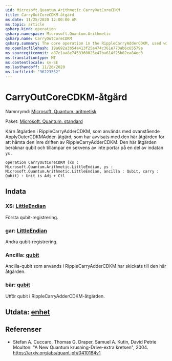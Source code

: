```yaml
---
uid: Microsoft.Quantum.Arithmetic.CarryOutCoreCDKM
title: CarryOutCoreCDKM-åtgärd
ms.date: 11/25/2020 12:00:00 AM
ms.topic: article
qsharp.kind: operation
qsharp.namespace: Microsoft.Quantum.Arithmetic
qsharp.name: CarryOutCoreCDKM
qsharp.summary: The core operation in the RippleCarryAdderCDKM, used with the above ApplyOuterCDKMAdder operation, i.e. conjugated with this operation to obtain the inner operation of the RippleCarryAdderCDKM. This operation computes the carry out qubit and applies a sequence of NOT gates on part of the input `ys`.
ms.openlocfilehash: 19a692a3b54a413f25a474c361e773ab6c65579e
ms.sourcegitcommit: a87c1aa8e7453360025e47ba614f25b02ea84ec3
ms.translationtype: MT
ms.contentlocale: sv-SE
ms.lasthandoff: 11/26/2020
ms.locfileid: "96223552"
---
```

# <a name="carryoutcorecdkm-operation"></a>CarryOutCoreCDKM-åtgärd

Namnrymd: [Microsoft. Quantum. aritmetisk](xref:Microsoft.Quantum.Arithmetic)

Paket: [Microsoft. Quantum. standard](https://nuget.org/packages/Microsoft.Quantum.Standard)


Kärn åtgärden i RippleCarryAdderCDKM, som används med ovanstående ApplyOuterCDKMAdder-åtgärd, som har avvisats med den här åtgärden för att hämta den inre driften av RippleCarryAdderCDKM. Den här åtgärden beräknar qubit och tillämpar en sekvens av inte portar på en del av indatan `ys` .

```qsharp
operation CarryOutCoreCDKM (xs : Microsoft.Quantum.Arithmetic.LittleEndian, ys : Microsoft.Quantum.Arithmetic.LittleEndian, ancilla : Qubit, carry : Qubit) : Unit is Adj + Ctl
```


## <a name="input"></a>Indata

### <a name="xs--littleendian"></a>XS: [LittleEndian](xref:Microsoft.Quantum.Arithmetic.LittleEndian)

Första qubit-registrering.


### <a name="ys--littleendian"></a>gar: [LittleEndian](xref:Microsoft.Quantum.Arithmetic.LittleEndian)

Andra qubit-registrering.


### <a name="ancilla--qubit"></a>Ancilla: [qubit](xref:microsoft.quantum.lang-ref.qubit)

Ancilla-qubit som används i RippleCarryAdderCDKM har skickats till den här åtgärden.


### <a name="carry--qubit"></a>bär: [qubit](xref:microsoft.quantum.lang-ref.qubit)

Utför qubit i RippleCarryAdderCDKM-åtgärden.



## <a name="output--unit"></a>Utdata: [enhet](xref:microsoft.quantum.lang-ref.unit)



## <a name="references"></a>Referenser

- Stefan A. Cuccaro, Thomas G. Draper, Samuel A. Kutin, David Petrie Moulton: "A New Quantum krusning-Drive-extra kretsen", 2004.
  https://arxiv.org/abs/quant-ph/0410184v1